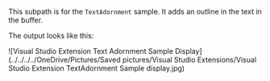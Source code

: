This subpath is for the ```TextAdornment``` sample.  It adds an outline in the text in the buffer.

The output looks like this:

![Visual Studio Extension Text Adornment Sample Display](../../../../OneDrive/Pictures/Saved pictures/Visual Studio Extensions/Visual Studio Extension TextAdornment Sample display.jpg)